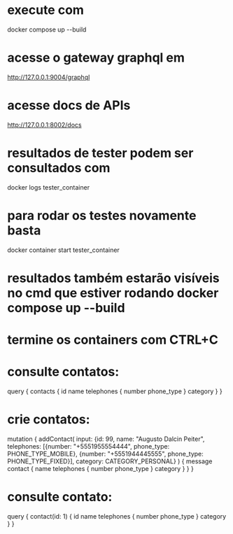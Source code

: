 # execute com 
docker compose up --build  

# acesse o gateway graphql em 
http://127.0.0.1:9004/graphql

# acesse docs de APIs
http://127.0.0.1:8002/docs

# resultados de tester podem ser consultados com 
docker logs tester_container

# para rodar os testes novamente basta
docker container start tester_container
# resultados também estarão visíveis no cmd que estiver rodando docker compose up --build

# termine os containers com CTRL+C

# consulte contatos:

query {
  contacts {
      id
      name
      telephones {
          number
          phone_type
      }
      category
  }
}

# crie contatos:

mutation {
  addContact(
    input: {id: 99, name: "Augusto Dalcin Peiter", telephones: [{number: "+5551955554444", phone_type: PHONE_TYPE_MOBILE}, {number: "+5551944445555", phone_type: PHONE_TYPE_FIXED}], category: CATEGORY_PERSONAL}
  ) {
    message
    contact {
      name
      telephones {
        number
        phone_type
      }
      category
    }
  }
}

# consulte contato:

query {
  contact(id: 1) {
    id
    name
    telephones {
      number
      phone_type
    }
    category
  }
}
